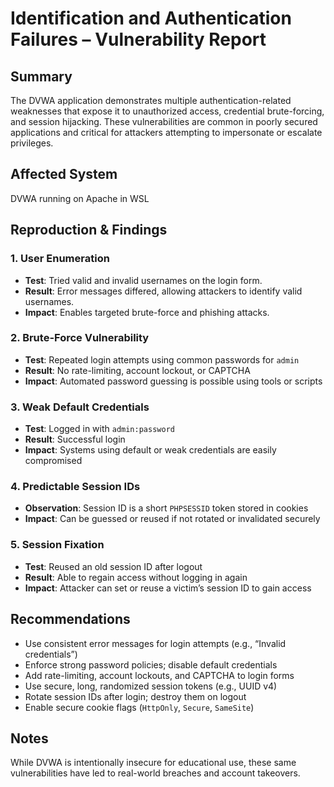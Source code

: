 # Identification and Authentication Failures – Vulnerability Report

## Summary
The DVWA application demonstrates multiple authentication-related weaknesses that expose it to unauthorized access, credential brute-forcing, and session hijacking. These vulnerabilities are common in poorly secured applications and critical for attackers attempting to impersonate or escalate privileges.

## Affected System
DVWA running on Apache in WSL

## Reproduction & Findings

### 1. User Enumeration
- **Test**: Tried valid and invalid usernames on the login form.
- **Result**: Error messages differed, allowing attackers to identify valid usernames.
- **Impact**: Enables targeted brute-force and phishing attacks.

### 2. Brute-Force Vulnerability
- **Test**: Repeated login attempts using common passwords for `admin`
- **Result**: No rate-limiting, account lockout, or CAPTCHA
- **Impact**: Automated password guessing is possible using tools or scripts

### 3. Weak Default Credentials
- **Test**: Logged in with `admin:password`
- **Result**: Successful login
- **Impact**: Systems using default or weak credentials are easily compromised

### 4. Predictable Session IDs
- **Observation**: Session ID is a short `PHPSESSID` token stored in cookies
- **Impact**: Can be guessed or reused if not rotated or invalidated securely

### 5. Session Fixation
- **Test**: Reused an old session ID after logout
- **Result**: Able to regain access without logging in again
- **Impact**: Attacker can set or reuse a victim’s session ID to gain access

## Recommendations
- Use consistent error messages for login attempts (e.g., “Invalid credentials”)
- Enforce strong password policies; disable default credentials
- Add rate-limiting, account lockouts, and CAPTCHA to login forms
- Use secure, long, randomized session tokens (e.g., UUID v4)
- Rotate session IDs after login; destroy them on logout
- Enable secure cookie flags (`HttpOnly`, `Secure`, `SameSite`)

## Notes
While DVWA is intentionally insecure for educational use, these same vulnerabilities have led to real-world breaches and account takeovers.
